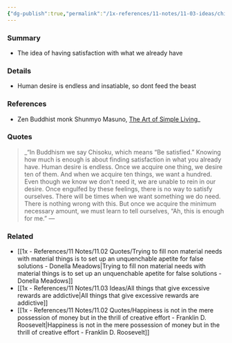 ```yaml
---
{"dg-publish":true,"permalink":"/1x-references/11-notes/11-03-ideas/chisoku-being-satisfied/","title":"Chisoku - being satisfied","created":"2025-01-17T17:18:03.958+03:00","updated":"2025-01-17T22:52:17.106+03:00"}
---
```



### Summary
- The idea of having satisfaction with what we already have

### Details
- Human desire is endless and insatiable, so dont feed the beast

### References
- Zen Buddhist monk Shunmyo Masuno, [The Art of Simple Living](https://substack.com/redirect/b578b980-82ae-4875-8bf0-76e7f5459bf0?j=eyJ1IjoiMzgydzJ2In0.7_1ji-Bb-XE9P-skUGnI-rXIGOxIRyFigP_Puxz4pmk)_

### Quotes
> _“In Buddhism we say Chisoku, which means “Be satisfied.” Knowing how much is enough is about finding satisfaction in what you already have. Human desire is endless. Once we acquire one thing, we desire ten of them. And when we acquire ten things, we want a hundred. Even though we know we don’t need it, we are unable to rein in our desire. Once engulfed by these feelings, there is no way to satisfy ourselves. There will be times when we want something we do need. There is nothing wrong with this. But once we acquire the minimum necessary amount, we must learn to tell ourselves, “Ah, this is enough for me.” — 

### Related
- [[1x - References/11 Notes/11.02 Quotes/Trying to fill non material needs with material things is to set up an unquenchable apetite for false solutions - Donella Meadows\|Trying to fill non material needs with material things is to set up an unquenchable apetite for false solutions - Donella Meadows]]
- [[1x - References/11 Notes/11.03 Ideas/All things that give excessive rewards are addictive\|All things that give excessive rewards are addictive]]
- [[1x - References/11 Notes/11.02 Quotes/Happiness is not in the mere possession of money but in the thrill of creative effort - Franklin D. Roosevelt\|Happiness is not in the mere possession of money but in the thrill of creative effort - Franklin D. Roosevelt]]